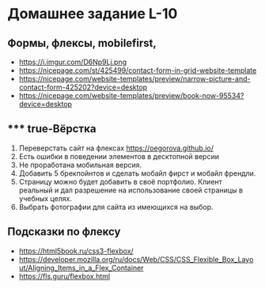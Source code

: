 # Домашнее задание L-10

## Формы, флексы, mobilefirst,

- https://i.imgur.com/D6Np9Lj.png
- https://nicepage.com/st/425499/contact-form-in-grid-website-template
- https://nicepage.com/website-templates/preview/narrow-picture-and-contact-form-425202?device=desktop
- https://nicepage.com/website-templates/preview/book-now-95534?device=desktop

## *** true-Вёрстка

1. Переверстать сайт на флексах https://oegorova.github.io/
2. Есть ошибки в поведении элементов в десктопной версии
3. Не проработана мобильная версия.
4. Добавить 5 брекпойнтов и сделать мобайл фирст и мобайл френдли.
5. Страницу можно будет добавить в своё портфолио. Клиент реальный и дал разрешение на использование своей страницы в учебных целях. 
6. Выбрать фотографии для сайта из имеющихся на выбор.

## Подсказки по флексу

- https://html5book.ru/css3-flexbox/
- https://developer.mozilla.org/ru/docs/Web/CSS/CSS_Flexible_Box_Layout/Aligning_Items_in_a_Flex_Container
- https://fls.guru/flexbox.html

